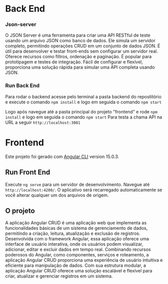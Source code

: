 # Back End

### Json-server

O JSON Server é uma ferramenta para criar uma API RESTful de teste usando um arquivo JSON como banco de dados. Ele simula um servidor completo, permitindo operações CRUD em um conjunto de dados JSON. É útil para desenvolver e testar front-ends sem configurar um servidor real. Oferece recursos como filtros, ordenação e paginação. É popular para prototipagem e testes de integração. Fácil de configurar e flexível, proporciona uma solução rápida para simular uma API completa usando JSON.

### Run Back End

Para rodar o backend acesse pelo terminal a pasta backend do repostitório e execute o comando `npm install` e logo em seguida o comando `npm start`

Logo após navegue até a pasta principal do projeto "frontend" e rode `npm install` e logo em seguida o comando `npm start`
Para testa a chama API na URL a seguir `http://localhost:3001`

# Frontend

Este projeto foi gerado com [Angular CLI](https://github.com/angular/angular-cli) version 15.0.3.

## Run Front End

Execute `ng serve` para um servidor de desenvolvimento. Navegue até `http://localhost:4200/`. O aplicativo será recarregado automaticamente se você alterar qualquer um dos arquivos de origem.

## O projeto

A aplicação Angular CRUD é uma aplicação web que implementa as funcionalidades básicas de um sistema de gerenciamento de dados, permitindo a criação, leitura, atualização e exclusão de registros. Desenvolvida com o framework Angular, essa aplicação oferece uma interface de usuário interativa, onde os usuários podem visualizar, adicionar, editar e excluir dados em tempo real. Combinando recursos poderosos do Angular, como componentes, serviços e roteamento, a aplicação Angular CRUD proporciona uma experiência de usuário intuitiva e eficiente para manipulação de dados. Com sua estrutura modular, a aplicação Angular CRUD oferece uma solução escalável e flexível para criar, atualizar e gerenciar registros em um sistema.
